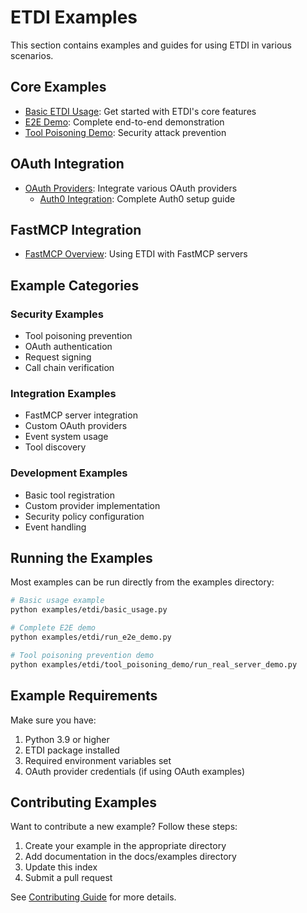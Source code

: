 # ETDI Examples

This section contains examples and guides for using ETDI in various scenarios.

## Core Examples

- [Basic ETDI Usage](etdi/basic_usage.md): Get started with ETDI's core features
- [E2E Demo](etdi/run_e2e_demo.md): Complete end-to-end demonstration
- [Tool Poisoning Demo](etdi/tool_poisoning_demo.md): Security attack prevention

## OAuth Integration

- [OAuth Providers](etdi/oauth_providers/index.md): Integrate various OAuth providers
  - [Auth0 Integration](etdi/oauth_providers/auth0.md): Complete Auth0 setup guide

## FastMCP Integration

- [FastMCP Overview](../fastmcp/index.md): Using ETDI with FastMCP servers

## Example Categories

### Security Examples
- Tool poisoning prevention
- OAuth authentication
- Request signing
- Call chain verification

### Integration Examples
- FastMCP server integration
- Custom OAuth providers
- Event system usage
- Tool discovery

### Development Examples
- Basic tool registration
- Custom provider implementation
- Security policy configuration
- Event handling

## Running the Examples

Most examples can be run directly from the examples directory:

```bash
# Basic usage example
python examples/etdi/basic_usage.py

# Complete E2E demo
python examples/etdi/run_e2e_demo.py

# Tool poisoning prevention demo
python examples/etdi/tool_poisoning_demo/run_real_server_demo.py
```

## Example Requirements

Make sure you have:

1. Python 3.9 or higher
2. ETDI package installed
3. Required environment variables set
4. OAuth provider credentials (if using OAuth examples)

## Contributing Examples

Want to contribute a new example? Follow these steps:

1. Create your example in the appropriate directory
2. Add documentation in the docs/examples directory
3. Update this index
4. Submit a pull request

See [Contributing Guide](../../CONTRIBUTING.md) for more details. 